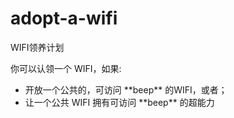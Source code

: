 # adopt-a-wifi
WIFI领养计划

你可以认领一个 WIFI，如果:
* 开放一个公共的，可访问 \*\*beep\*\* 的WIFI，或者；
* 让一个公共 WIFI 拥有可访问 \*\*beep\*\* 的超能力
